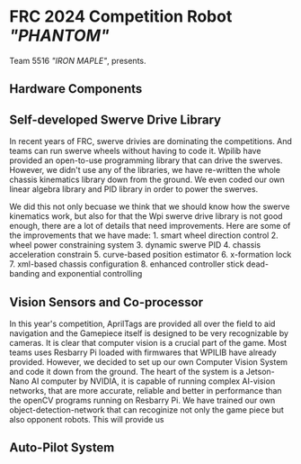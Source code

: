 # FRC 2024 Competition Robot *"PHANTOM"*
Team 5516 *"IRON MAPLE"*, presents.

## Hardware Components


## Self-developed Swerve Drive Library
In recent years of FRC, swerve drivies are dominating the competitions. And teams can run swerve wheels without having to code it. Wpilib have provided an open-to-use programming library that can drive the swerves. However, we didn't use any of the libraries, we have re-written the whole chassis kinematics library down from the ground. We even coded our own linear algebra library and PID library in order to power the swerves. 


We did this not only becuase we think that we should know how the swerve kinematics work, but also for that the Wpi swerve drive library is not good enough, there are a lot of details that need improvements. 
Here are some of the improvements that we have made:
    1. smart wheel direction control
    2. wheel power constraining system
    3. dynamic swerve PID
    4. chassis acceleration constrain
    5. curve-based position estimator
    6. x-formation lock
    7. xml-based chassis configuration
    8. enhanced controller stick dead-banding and exponential controlling


## Vision Sensors and Co-processor
In this year's competition, AprilTags are provided all over the field to aid navigation and the Gamepiece itself is designed to be very recognizable by cameras. It is clear that computer vision is a crucial part of the game. Most teams uses Resbarry Pi loaded with firmwares that WPILIB have already provided. However, we decided to set up our own Computer Vision System and code it down from the ground. The heart of the system is a Jetson-Nano AI computer by NVIDIA, it is capable of running complex AI-vision networks, that are more accurate, reliable and better in performance than the openCV programs running on Resbarry Pi.  We have trained our own object-detection-network that can recoginize not only the game piece but also opponent robots. This will provide us  

## Auto-Pilot System